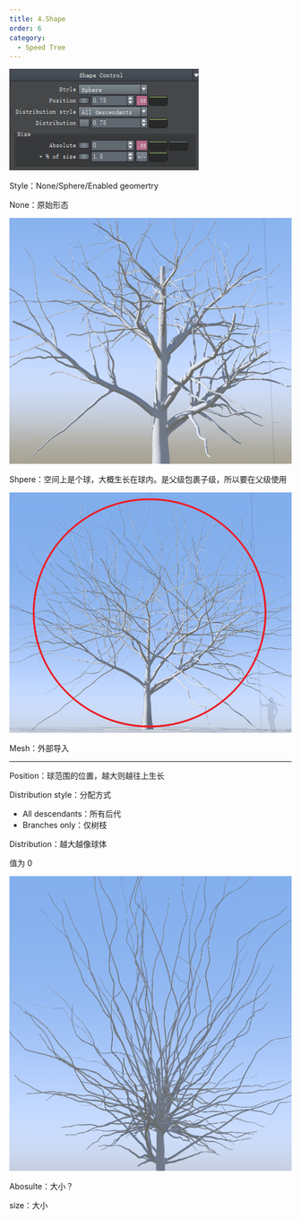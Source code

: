 ```yaml
---
title: 4.Shape
order: 6
category:
  - Speed Tree
---
```


![speedtree-20220417041707](../assets/SpeedTree-20220417041707.png)

Style：None/Sphere/Enabled geomertry

None：原始形态

![speedtree-20220417041959](../assets/SpeedTree-20220417041959.png)

Shpere：空间上是个球，大概生长在球内。是父级包裹子级，所以要在父级使用

![speedtree-20220417042046](../assets/SpeedTree-20220417042046.png)

Mesh：外部导入

---

Position：球范围的位置，越大则越往上生长

Distribution style：分配方式

- All descendants：所有后代
- Branches only：仅树枝

Distribution：越大越像球体

值为 0

![speedtree-20220417043041](../assets/SpeedTree-20220417043041.png)

Abosulte：大小？

size：大小

